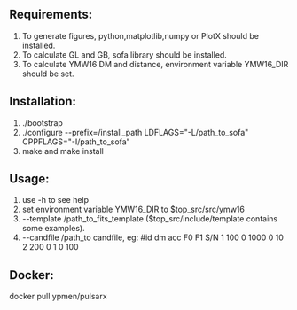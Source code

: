 ## Requirements:
1) To generate figures, python,matplotlib,numpy or PlotX should be installed.
2) To calculate GL and GB, sofa library should be installed.
2) To calculate YMW16 DM and distance, environment variable YMW16_DIR should be set.

## Installation:
1) ./bootstrap
2) ./configure --prefix=/install\_path LDFLAGS="-L/path_to_sofa" CPPFLAGS="-I/path_to_sofa"
3) make and make install

## Usage:
1) use -h to see help
3) set environment variable YMW16_DIR to $top_src/src/ymw16
2) --template /path_to_fits_template ($top_src/include/template contains some examples).
3) --candfile /path_to candfile, eg:
   #id   dm acc  F0 F1 S/N
   1  100   0  1000  0  10
   2  200   0  1  0  100

## Docker:
docker pull ypmen/pulsarx
